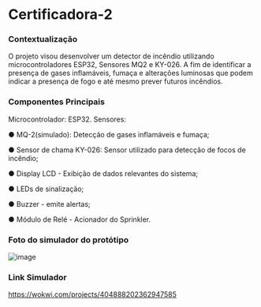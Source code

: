 # Certificadora-2

### Contextualização

O projeto visou desenvolver um detector de incêndio utilizando
microcontroladores ESP32, Sensores MQ2 e KY-026.
A fim de identificar a presença de gases inflamáveis, fumaça e  alterações luminosas que podem indicar a presença de fogo e até mesmo prever futuros incêndios.


### Componentes Principais

Microcontrolador: ESP32.
Sensores:

● MQ-2(simulado): Detecção de gases inflamáveis e fumaça;

● Sensor de chama KY-026: Sensor utilizado para detecção de focos de incêndio;

● Display LCD - Exibição de dados relevantes do sistema;

● LEDs de sinalização;

● Buzzer - emite alertas;

● Módulo de Relé - Acionador do Sprinkler.


### Foto do simulador do protótipo

![image](https://github.com/user-attachments/assets/9286a89c-7400-4f67-bb0f-455f10aa8a9b)

### Link Simulador

https://wokwi.com/projects/404888202362947585

